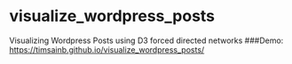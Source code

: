 # visualize_wordpress_posts
Visualizing Wordpress Posts using D3 forced directed networks
###Demo: https://timsainb.github.io/visualize_wordpress_posts/
